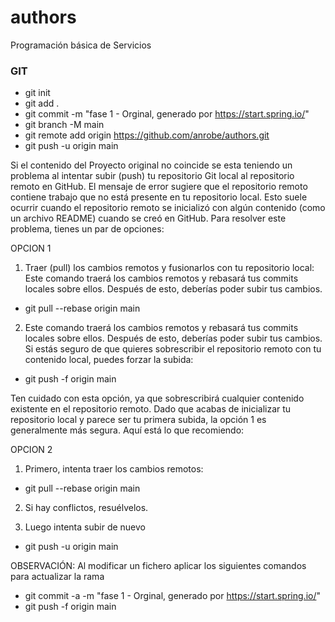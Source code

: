 # authors
Programación básica de Servicios

### GIT
- git init
- git add .
- git commit -m "fase 1 - Orginal, generado por https://start.spring.io/"
- git branch -M main
- git remote add origin https://github.com/anrobe/authors.git
- git push -u origin main

Si el contenido del Proyecto original no coincide se esta teniendo un problema al intentar subir (push) tu repositorio Git local al repositorio remoto en GitHub. El mensaje de error sugiere que el repositorio remoto contiene trabajo que no está presente en tu repositorio local. Esto suele ocurrir cuando el repositorio remoto se inicializó con algún contenido (como un archivo README) cuando se creó en GitHub.
Para resolver este problema, tienes un par de opciones:

OPCION 1
1. Traer (pull) los cambios remotos y fusionarlos con tu repositorio local:
Este comando traerá los cambios remotos y rebasará tus commits locales sobre ellos. Después de esto, deberías poder subir tus cambios.
* git pull --rebase origin main


2. Este comando traerá los cambios remotos y rebasará tus commits locales sobre ellos. Después de esto, deberías poder subir tus cambios.
Si estás seguro de que quieres sobrescribir el repositorio remoto con tu contenido local, puedes forzar la subida:
* git push -f origin main

Ten cuidado con esta opción, ya que sobrescribirá cualquier contenido existente en el repositorio remoto.
Dado que acabas de inicializar tu repositorio local y parece ser tu primera subida, la opción 1 es generalmente más segura. Aquí está lo que recomiendo:


OPCION 2
1. Primero, intenta traer los cambios remotos:
* git pull --rebase origin main

2. Si hay conflictos, resuélvelos.

3. Luego intenta subir de nuevo
* git push -u origin main


OBSERVACIÓN: Al modificar un fichero aplicar los siguientes comandos para actualizar la rama
* git commit -a -m "fase 1 - Orginal, generado por https://start.spring.io/"
* git push -f origin main
